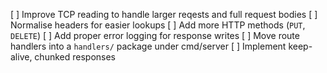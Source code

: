 [ ] Improve TCP reading to handle larger reqests and full request bodies
[ ] Normalise headers for easier lookups
[ ] Add more HTTP methods (`PUT`, `DELETE`)
[ ] Add proper error logging for response writes
[ ] Move route handlers into a `handlers/` package under cmd/server
[ ] Implement keep-alive, chunked responses

